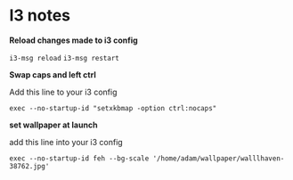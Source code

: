 
# I3 notes 

**Reload changes made to i3 config**

`i3-msg reload`
`i3-msg restart`


**Swap caps and left ctrl**

Add this line to your i3 config 

`exec --no-startup-id "setxkbmap -option ctrl:nocaps"`


**set wallpaper at launch**

add this line into your i3 config  

`exec --no-startup-id feh --bg-scale '/home/adam/wallpaper/walllhaven-38762.jpg'`
